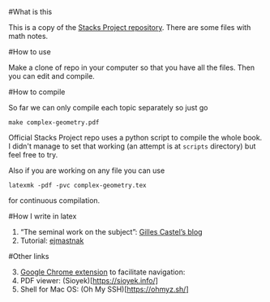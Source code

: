 #What is this

This is a copy of the [Stacks Project repository](https://github.com/stacks/stacks-project).
There are some files with math notes.

#How to use

Make a clone of repo in your computer so that you have all the files. Then you can edit and compile.

#How to compile

So far we can only compile each topic separately so just go

``make complex-geometry.pdf``

Official Stacks Project repo uses a python script to compile the whole book. I didn't manage to set that working (an attempt is at ``scripts`` directory) but feel free to try.

Also if you are working on any file you can use 

``latexmk -pdf -pvc complex-geometry.tex``

for continuous compilation.



#How I write in latex

1. “The seminal work on the subject”: [Gilles Castel’s blog](https://castel.dev/post/lecture-notes-1/)
2. Tutorial: [ejmastnak](https://ejmastnak.com/tutorials/vim-latex/intro/)

#Other links

3. [Google Chrome extension](https://chromewebstore.google.com/detail/vimium/dbepggeogbaibhgnhhndojpepiihcmeb?hl=en&pli=1) to facilitate navigation:
4. PDF viewer: (Sioyek)[https://sioyek.info/]
5. Shell for Mac OS: (Oh My SSH)[https://ohmyz.sh/]
